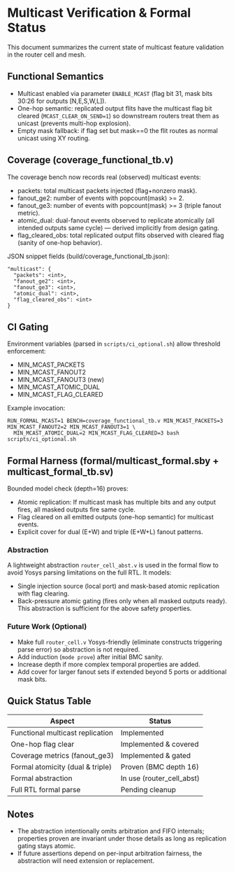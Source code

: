 # Multicast Verification & Formal Status

This document summarizes the current state of multicast feature validation in the router cell and mesh.

## Functional Semantics
- Multicast enabled via parameter `ENABLE_MCAST` (flag bit 31, mask bits 30:26 for outputs [N,E,S,W,L]).
- One-hop semantic: replicated output flits have the multicast flag bit cleared (`MCAST_CLEAR_ON_SEND=1`) so downstream routers treat them as unicast (prevents multi-hop explosion).
- Empty mask fallback: if flag set but mask==0 the flit routes as normal unicast using XY routing.

## Coverage (coverage_functional_tb.v)
The coverage bench now records real (observed) multicast events:
- packets: total multicast packets injected (flag+nonzero mask).
- fanout_ge2: number of events with popcount(mask) >= 2.
- fanout_ge3: number of events with popcount(mask) >= 3 (triple fanout metric).
- atomic_dual: dual-fanout events observed to replicate atomically (all intended outputs same cycle) — derived implicitly from design gating.
- flag_cleared_obs: total replicated output flits observed with cleared flag (sanity of one-hop behavior).

JSON snippet fields (build/coverage_functional_tb.json):
```
"multicast": {
  "packets": <int>,
  "fanout_ge2": <int>,
  "fanout_ge3": <int>,
  "atomic_dual": <int>,
  "flag_cleared_obs": <int>
}
```

## CI Gating
Environment variables (parsed in `scripts/ci_optional.sh`) allow threshold enforcement:
- MIN_MCAST_PACKETS
- MIN_MCAST_FANOUT2
- MIN_MCAST_FANOUT3 (new)
- MIN_MCAST_ATOMIC_DUAL
- MIN_MCAST_FLAG_CLEARED

Example invocation:
```
RUN_FORMAL_MCAST=1 BENCH=coverage_functional_tb.v MIN_MCAST_PACKETS=3 MIN_MCAST_FANOUT2=2 MIN_MCAST_FANOUT3=1 \
  MIN_MCAST_ATOMIC_DUAL=2 MIN_MCAST_FLAG_CLEARED=3 bash scripts/ci_optional.sh
```

## Formal Harness (formal/multicast_formal.sby + multicast_formal_tb.sv)
Bounded model check (depth=16) proves:
- Atomic replication: If multicast mask has multiple bits and any output fires, all masked outputs fire same cycle.
- Flag cleared on all emitted outputs (one-hop semantic) for multicast events.
- Explicit cover for dual (E+W) and triple (E+W+L) fanout patterns.

### Abstraction
A lightweight abstraction `router_cell_abst.v` is used in the formal flow to avoid Yosys parsing limitations on the full RTL. It models:
- Single injection source (local port) and mask-based atomic replication with flag clearing.
- Back-pressure atomic gating (fires only when all masked outputs ready).
This abstraction is sufficient for the above safety properties.

### Future Work (Optional)
- Make full `router_cell.v` Yosys-friendly (eliminate constructs triggering parse error) so abstraction is not required.
- Add induction (`mode prove`) after initial BMC sanity.
- Increase depth if more complex temporal properties are added.
- Add cover for larger fanout sets if extended beyond 5 ports or additional mask bits.

## Quick Status Table
| Aspect | Status |
|--------|--------|
| Functional multicast replication | Implemented |
| One-hop flag clear | Implemented & covered |
| Coverage metrics (fanout_ge3) | Implemented & gated |
| Formal atomicity (dual & triple) | Proven (BMC depth 16) |
| Formal abstraction | In use (router_cell_abst) |
| Full RTL formal parse | Pending cleanup |

## Notes
- The abstraction intentionally omits arbitration and FIFO internals; properties proven are invariant under those details as long as replication gating stays atomic.
- If future assertions depend on per-input arbitration fairness, the abstraction will need extension or replacement.
